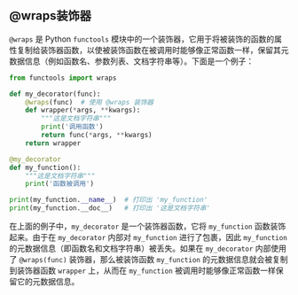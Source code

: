 ## @wraps装饰器

`@wraps` 是 Python `functools` 模块中的一个装饰器，它用于将被装饰的函数的属性复制给装饰器函数，以使被装饰函数在被调用时能够像正常函数一样，保留其元数据信息（例如函数名、参数列表、文档字符串等）。下面是一个例子：

```python
from functools import wraps

def my_decorator(func):
    @wraps(func)  # 使用 @wraps 装饰器
    def wrapper(*args, **kwargs):
        """这是文档字符串"""
        print('调用函数')
        return func(*args, **kwargs)
    return wrapper

@my_decorator
def my_function():
    """这是文档字符串"""
    print('函数被调用')

print(my_function.__name__)  # 打印出 'my_function'
print(my_function.__doc__)   # 打印出 '这是文档字符串'
```

在上面的例子中，`my_decorator` 是一个装饰器函数，它将 `my_function` 函数装饰起来。由于在 `my_decorator` 内部对 `my_function` 进行了包裹，因此 `my_function` 的元数据信息（即函数名和文档字符串）被丢失。如果在 `my_decorator` 内部使用了 `@wraps(func)` 装饰器，那么被装饰函数 `my_function` 的元数据信息就会被复制到装饰器函数 `wrapper` 上，从而在 `my_function` 被调用时能够像正常函数一样保留它的元数据信息。